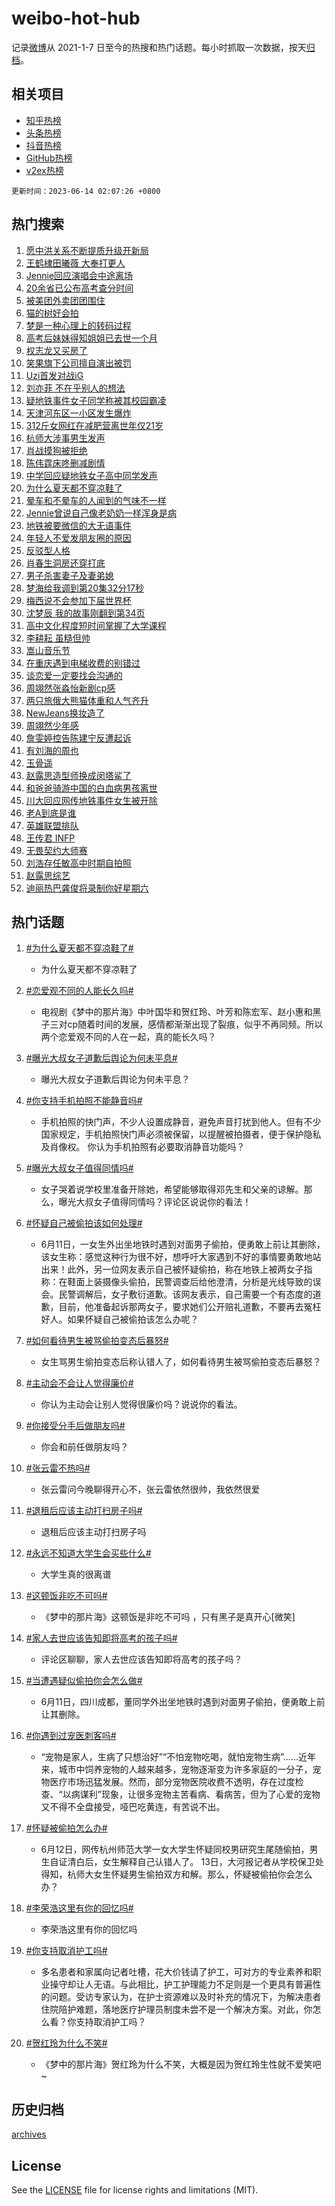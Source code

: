 # weibo-hot-hub

记录[微博](https://www.weibo.com)从 2021-1-7 日至今的热搜和热门话题。每小时抓取一次数据，按天[归档](archives)。

## 相关项目

- [知乎热榜](https://github.com/lonnyzhang423/zhihu-hot-hub)
- [头条热榜](https://github.com/lonnyzhang423/toutiao-hot-hub)
- [抖音热榜](https://github.com/lonnyzhang423/douyin-hot-hub)
- [GitHub热榜](https://github.com/lonnyzhang423/github-hot-hub)
- [v2ex热榜](https://github.com/lonnyzhang423/v2ex-hot-hub)


`更新时间：2023-06-14 02:07:26 +0800`

## 热门搜索

1. [愿中洪关系不断提质升级开新局](https://m.weibo.cn/search?containerid=100103type%3D1%26t%3D10%26q%3D%23%E6%84%BF%E4%B8%AD%E6%B4%AA%E5%85%B3%E7%B3%BB%E4%B8%8D%E6%96%AD%E6%8F%90%E8%B4%A8%E5%8D%87%E7%BA%A7%E5%BC%80%E6%96%B0%E5%B1%80%23&stream_entry_id=51&isnewpage=1&extparam=seat%3D1%26stream_entry_id%3D51%26cate%3D10103%26pos%3D0%26filter_type%3Drealtimehot%26dgr%3D0%26c_type%3D51%26display_time%3D1686679644%26pre_seqid%3D168667964497102737134&luicode=10000011&lfid=106003type%253D25%2526t%253D3%2526disable_hot%253D1%2526filter_type%253Drealtimehot)
1. [王鹤棣田曦薇 大奉打更人](https://m.weibo.cn/search?containerid=100103type%3D1%26t%3D10%26q%3D%E7%8E%8B%E9%B9%A4%E6%A3%A3%E7%94%B0%E6%9B%A6%E8%96%87+%E5%A4%A7%E5%A5%89%E6%89%93%E6%9B%B4%E4%BA%BA&stream_entry_id=31&isnewpage=1&extparam=seat%3D1%26lcate%3D5001%26realpos%3D1%26pos%3D0%26filter_type%3Drealtimehot%26flag%3D2%26c_type%3D31%26band_rank%3D1%26cate%3D5001%26dgr%3D0%26stream_entry_id%3D31%26q%3D%25E7%258E%258B%25E9%25B9%25A4%25E6%25A3%25A3%25E7%2594%25B0%25E6%259B%25A6%25E8%2596%2587%2520%25E5%25A4%25A7%25E5%25A5%2589%25E6%2589%2593%25E6%259B%25B4%25E4%25BA%25BA%26display_time%3D1686679644%26pre_seqid%3D168667964497102737134&luicode=10000011&lfid=106003type%253D25%2526t%253D3%2526disable_hot%253D1%2526filter_type%253Drealtimehot)
1. [Jennie回应演唱会中途离场](https://m.weibo.cn/search?containerid=100103type%3D1%26t%3D10%26q%3D%23Jennie%E5%9B%9E%E5%BA%94%E6%BC%94%E5%94%B1%E4%BC%9A%E4%B8%AD%E9%80%94%E7%A6%BB%E5%9C%BA%23&stream_entry_id=31&isnewpage=1&extparam=seat%3D1%26lcate%3D5001%26realpos%3D2%26pos%3D1%26filter_type%3Drealtimehot%26flag%3D2%26c_type%3D31%26band_rank%3D2%26cate%3D5001%26dgr%3D0%26stream_entry_id%3D31%26q%3D%2523Jennie%25E5%259B%259E%25E5%25BA%2594%25E6%25BC%2594%25E5%2594%25B1%25E4%25BC%259A%25E4%25B8%25AD%25E9%2580%2594%25E7%25A6%25BB%25E5%259C%25BA%2523%26display_time%3D1686679644%26pre_seqid%3D168667964497102737134&luicode=10000011&lfid=106003type%253D25%2526t%253D3%2526disable_hot%253D1%2526filter_type%253Drealtimehot)
1. [20余省已公布高考查分时间](https://m.weibo.cn/search?containerid=100103type%3D1%26t%3D10%26q%3D%2320%E4%BD%99%E7%9C%81%E5%B7%B2%E5%85%AC%E5%B8%83%E9%AB%98%E8%80%83%E6%9F%A5%E5%88%86%E6%97%B6%E9%97%B4%23&stream_entry_id=31&isnewpage=1&extparam=seat%3D1%26lcate%3D5001%26realpos%3D3%26pos%3D2%26filter_type%3Drealtimehot%26flag%3D0%26c_type%3D31%26band_rank%3D3%26cate%3D5001%26dgr%3D0%26stream_entry_id%3D31%26q%3D%252320%25E4%25BD%2599%25E7%259C%2581%25E5%25B7%25B2%25E5%2585%25AC%25E5%25B8%2583%25E9%25AB%2598%25E8%2580%2583%25E6%259F%25A5%25E5%2588%2586%25E6%2597%25B6%25E9%2597%25B4%2523%26display_time%3D1686679644%26pre_seqid%3D168667964497102737134&luicode=10000011&lfid=106003type%253D25%2526t%253D3%2526disable_hot%253D1%2526filter_type%253Drealtimehot)
1. [被美团外卖团团围住](https://m.weibo.cn/search?containerid=100103type%3D1%26t%3D10%26q%3D%23%E8%A2%AB%E7%BE%8E%E5%9B%A2%E5%A4%96%E5%8D%96%E5%9B%A2%E5%9B%A2%E5%9B%B4%E4%BD%8F%23&stream_entry_id=31&isnewpage=1&extparam=seat%3D1%26lcate%3D5001%26pos%3D3%26adid%3D192869%26q%3D%2523%25E8%25A2%25AB%25E7%25BE%258E%25E5%259B%25A2%25E5%25A4%2596%25E5%258D%2596%25E5%259B%25A2%25E5%259B%25A2%25E5%259B%25B4%25E4%25BD%258F%2523%26dgr%3D0%26c_type%3D31%26band_rank%3D4%26topic_ad%3D1%26cate%3D5001%26is_ad_pos%3D1%26stream_entry_id%3D31%26filter_type%3Drealtimehot%26display_time%3D1686679644%26pre_seqid%3D168667964497102737134&luicode=10000011&lfid=106003type%253D25%2526t%253D3%2526disable_hot%253D1%2526filter_type%253Drealtimehot)
1. [猫的树好会拍](https://m.weibo.cn/search?containerid=100103type%3D1%26t%3D10%26q%3D%E7%8C%AB%E7%9A%84%E6%A0%91%E5%A5%BD%E4%BC%9A%E6%8B%8D&stream_entry_id=31&isnewpage=1&extparam=seat%3D1%26lcate%3D5001%26realpos%3D4%26pos%3D4%26filter_type%3Drealtimehot%26flag%3D0%26c_type%3D31%26band_rank%3D4%26cate%3D5001%26dgr%3D0%26stream_entry_id%3D31%26q%3D%25E7%258C%25AB%25E7%259A%2584%25E6%25A0%2591%25E5%25A5%25BD%25E4%25BC%259A%25E6%258B%258D%26display_time%3D1686679644%26pre_seqid%3D168667964497102737134&luicode=10000011&lfid=106003type%253D25%2526t%253D3%2526disable_hot%253D1%2526filter_type%253Drealtimehot)
1. [梦是一种心理上的转码过程](https://m.weibo.cn/search?containerid=100103type%3D1%26t%3D10%26q%3D%E6%A2%A6%E6%98%AF%E4%B8%80%E7%A7%8D%E5%BF%83%E7%90%86%E4%B8%8A%E7%9A%84%E8%BD%AC%E7%A0%81%E8%BF%87%E7%A8%8B&stream_entry_id=31&isnewpage=1&extparam=seat%3D1%26lcate%3D5001%26realpos%3D5%26pos%3D5%26filter_type%3Drealtimehot%26flag%3D0%26c_type%3D31%26band_rank%3D5%26cate%3D5001%26dgr%3D0%26stream_entry_id%3D31%26q%3D%25E6%25A2%25A6%25E6%2598%25AF%25E4%25B8%2580%25E7%25A7%258D%25E5%25BF%2583%25E7%2590%2586%25E4%25B8%258A%25E7%259A%2584%25E8%25BD%25AC%25E7%25A0%2581%25E8%25BF%2587%25E7%25A8%258B%26display_time%3D1686679644%26pre_seqid%3D168667964497102737134&luicode=10000011&lfid=106003type%253D25%2526t%253D3%2526disable_hot%253D1%2526filter_type%253Drealtimehot)
1. [高考后妹妹得知姐姐已去世一个月](https://m.weibo.cn/search?containerid=100103type%3D1%26t%3D10%26q%3D%23%E9%AB%98%E8%80%83%E5%90%8E%E5%A6%B9%E5%A6%B9%E5%BE%97%E7%9F%A5%E5%A7%90%E5%A7%90%E5%B7%B2%E5%8E%BB%E4%B8%96%E4%B8%80%E4%B8%AA%E6%9C%88%23&stream_entry_id=31&isnewpage=1&extparam=seat%3D1%26lcate%3D5001%26realpos%3D6%26pos%3D6%26filter_type%3Drealtimehot%26flag%3D0%26c_type%3D31%26band_rank%3D6%26cate%3D5001%26dgr%3D0%26stream_entry_id%3D31%26q%3D%2523%25E9%25AB%2598%25E8%2580%2583%25E5%2590%258E%25E5%25A6%25B9%25E5%25A6%25B9%25E5%25BE%2597%25E7%259F%25A5%25E5%25A7%2590%25E5%25A7%2590%25E5%25B7%25B2%25E5%258E%25BB%25E4%25B8%2596%25E4%25B8%2580%25E4%25B8%25AA%25E6%259C%2588%2523%26display_time%3D1686679644%26pre_seqid%3D168667964497102737134&luicode=10000011&lfid=106003type%253D25%2526t%253D3%2526disable_hot%253D1%2526filter_type%253Drealtimehot)
1. [权志龙又买房了](https://m.weibo.cn/search?containerid=100103type%3D1%26t%3D10%26q%3D%23%E6%9D%83%E5%BF%97%E9%BE%99%E5%8F%88%E4%B9%B0%E6%88%BF%E4%BA%86%23&stream_entry_id=31&isnewpage=1&extparam=seat%3D1%26lcate%3D5001%26realpos%3D7%26pos%3D7%26filter_type%3Drealtimehot%26flag%3D0%26c_type%3D31%26band_rank%3D7%26cate%3D5001%26dgr%3D0%26stream_entry_id%3D31%26q%3D%2523%25E6%259D%2583%25E5%25BF%2597%25E9%25BE%2599%25E5%258F%2588%25E4%25B9%25B0%25E6%2588%25BF%25E4%25BA%2586%2523%26display_time%3D1686679644%26pre_seqid%3D168667964497102737134&luicode=10000011&lfid=106003type%253D25%2526t%253D3%2526disable_hot%253D1%2526filter_type%253Drealtimehot)
1. [笑果旗下公司擅自演出被罚](https://m.weibo.cn/search?containerid=100103type%3D1%26t%3D10%26q%3D%23%E7%AC%91%E6%9E%9C%E6%97%97%E4%B8%8B%E5%85%AC%E5%8F%B8%E6%93%85%E8%87%AA%E6%BC%94%E5%87%BA%E8%A2%AB%E7%BD%9A%23&stream_entry_id=31&isnewpage=1&extparam=seat%3D1%26lcate%3D5001%26realpos%3D8%26pos%3D8%26filter_type%3Drealtimehot%26flag%3D0%26c_type%3D31%26band_rank%3D8%26cate%3D5001%26dgr%3D0%26stream_entry_id%3D31%26q%3D%2523%25E7%25AC%2591%25E6%259E%259C%25E6%2597%2597%25E4%25B8%258B%25E5%2585%25AC%25E5%258F%25B8%25E6%2593%2585%25E8%2587%25AA%25E6%25BC%2594%25E5%2587%25BA%25E8%25A2%25AB%25E7%25BD%259A%2523%26display_time%3D1686679644%26pre_seqid%3D168667964497102737134&luicode=10000011&lfid=106003type%253D25%2526t%253D3%2526disable_hot%253D1%2526filter_type%253Drealtimehot)
1. [Uzi首发对战iG](https://m.weibo.cn/search?containerid=100103type%3D1%26t%3D10%26q%3D%23Uzi%E9%A6%96%E5%8F%91%E5%AF%B9%E6%88%98iG%23&stream_entry_id=31&isnewpage=1&extparam=seat%3D1%26lcate%3D5001%26realpos%3D9%26pos%3D9%26filter_type%3Drealtimehot%26flag%3D0%26c_type%3D31%26band_rank%3D9%26cate%3D5001%26dgr%3D0%26stream_entry_id%3D31%26q%3D%2523Uzi%25E9%25A6%2596%25E5%258F%2591%25E5%25AF%25B9%25E6%2588%2598iG%2523%26display_time%3D1686679644%26pre_seqid%3D168667964497102737134&luicode=10000011&lfid=106003type%253D25%2526t%253D3%2526disable_hot%253D1%2526filter_type%253Drealtimehot)
1. [刘亦菲 不在乎别人的想法](https://m.weibo.cn/search?containerid=100103type%3D1%26t%3D10%26q%3D%E5%88%98%E4%BA%A6%E8%8F%B2+%E4%B8%8D%E5%9C%A8%E4%B9%8E%E5%88%AB%E4%BA%BA%E7%9A%84%E6%83%B3%E6%B3%95&stream_entry_id=31&isnewpage=1&extparam=seat%3D1%26lcate%3D5001%26realpos%3D10%26pos%3D10%26filter_type%3Drealtimehot%26flag%3D0%26c_type%3D31%26band_rank%3D10%26cate%3D5001%26dgr%3D0%26stream_entry_id%3D31%26q%3D%25E5%2588%2598%25E4%25BA%25A6%25E8%258F%25B2%2520%25E4%25B8%258D%25E5%259C%25A8%25E4%25B9%258E%25E5%2588%25AB%25E4%25BA%25BA%25E7%259A%2584%25E6%2583%25B3%25E6%25B3%2595%26display_time%3D1686679644%26pre_seqid%3D168667964497102737134&luicode=10000011&lfid=106003type%253D25%2526t%253D3%2526disable_hot%253D1%2526filter_type%253Drealtimehot)
1. [疑地铁事件女子同学称被其校园霸凌](https://m.weibo.cn/search?containerid=100103type%3D1%26t%3D10%26q%3D%23%E7%96%91%E5%9C%B0%E9%93%81%E4%BA%8B%E4%BB%B6%E5%A5%B3%E5%AD%90%E5%90%8C%E5%AD%A6%E7%A7%B0%E8%A2%AB%E5%85%B6%E6%A0%A1%E5%9B%AD%E9%9C%B8%E5%87%8C%23&stream_entry_id=31&isnewpage=1&extparam=seat%3D1%26lcate%3D5001%26realpos%3D11%26pos%3D11%26filter_type%3Drealtimehot%26flag%3D2%26c_type%3D31%26band_rank%3D11%26cate%3D5001%26dgr%3D0%26stream_entry_id%3D31%26q%3D%2523%25E7%2596%2591%25E5%259C%25B0%25E9%2593%2581%25E4%25BA%258B%25E4%25BB%25B6%25E5%25A5%25B3%25E5%25AD%2590%25E5%2590%258C%25E5%25AD%25A6%25E7%25A7%25B0%25E8%25A2%25AB%25E5%2585%25B6%25E6%25A0%25A1%25E5%259B%25AD%25E9%259C%25B8%25E5%2587%258C%2523%26display_time%3D1686679644%26pre_seqid%3D168667964497102737134&luicode=10000011&lfid=106003type%253D25%2526t%253D3%2526disable_hot%253D1%2526filter_type%253Drealtimehot)
1. [天津河东区一小区发生爆炸](https://m.weibo.cn/search?containerid=100103type%3D1%26t%3D10%26q%3D%23%E5%A4%A9%E6%B4%A5%E6%B2%B3%E4%B8%9C%E5%8C%BA%E4%B8%80%E5%B0%8F%E5%8C%BA%E5%8F%91%E7%94%9F%E7%88%86%E7%82%B8%23&stream_entry_id=31&isnewpage=1&extparam=seat%3D1%26lcate%3D5001%26realpos%3D12%26pos%3D12%26filter_type%3Drealtimehot%26flag%3D0%26c_type%3D31%26band_rank%3D12%26cate%3D5001%26dgr%3D0%26stream_entry_id%3D31%26q%3D%2523%25E5%25A4%25A9%25E6%25B4%25A5%25E6%25B2%25B3%25E4%25B8%259C%25E5%258C%25BA%25E4%25B8%2580%25E5%25B0%258F%25E5%258C%25BA%25E5%258F%2591%25E7%2594%259F%25E7%2588%2586%25E7%2582%25B8%2523%26display_time%3D1686679644%26pre_seqid%3D168667964497102737134&luicode=10000011&lfid=106003type%253D25%2526t%253D3%2526disable_hot%253D1%2526filter_type%253Drealtimehot)
1. [312斤女网红在减肥营离世年仅21岁](https://m.weibo.cn/search?containerid=100103type%3D1%26t%3D10%26q%3D%23312%E6%96%A4%E5%A5%B3%E7%BD%91%E7%BA%A2%E5%9C%A8%E5%87%8F%E8%82%A5%E8%90%A5%E7%A6%BB%E4%B8%96%E5%B9%B4%E4%BB%8521%E5%B2%81%23&stream_entry_id=31&isnewpage=1&extparam=seat%3D1%26lcate%3D5001%26realpos%3D13%26pos%3D13%26filter_type%3Drealtimehot%26flag%3D0%26c_type%3D31%26band_rank%3D13%26cate%3D5001%26dgr%3D0%26stream_entry_id%3D31%26q%3D%2523312%25E6%2596%25A4%25E5%25A5%25B3%25E7%25BD%2591%25E7%25BA%25A2%25E5%259C%25A8%25E5%2587%258F%25E8%2582%25A5%25E8%2590%25A5%25E7%25A6%25BB%25E4%25B8%2596%25E5%25B9%25B4%25E4%25BB%258521%25E5%25B2%2581%2523%26display_time%3D1686679644%26pre_seqid%3D168667964497102737134&luicode=10000011&lfid=106003type%253D25%2526t%253D3%2526disable_hot%253D1%2526filter_type%253Drealtimehot)
1. [杭师大涉事男生发声](https://m.weibo.cn/search?containerid=100103type%3D1%26t%3D10%26q%3D%23%E6%9D%AD%E5%B8%88%E5%A4%A7%E6%B6%89%E4%BA%8B%E7%94%B7%E7%94%9F%E5%8F%91%E5%A3%B0%23&stream_entry_id=31&isnewpage=1&extparam=seat%3D1%26lcate%3D5001%26realpos%3D14%26pos%3D14%26filter_type%3Drealtimehot%26flag%3D0%26c_type%3D31%26band_rank%3D14%26cate%3D5001%26dgr%3D0%26stream_entry_id%3D31%26q%3D%2523%25E6%259D%25AD%25E5%25B8%2588%25E5%25A4%25A7%25E6%25B6%2589%25E4%25BA%258B%25E7%2594%25B7%25E7%2594%259F%25E5%258F%2591%25E5%25A3%25B0%2523%26display_time%3D1686679644%26pre_seqid%3D168667964497102737134&luicode=10000011&lfid=106003type%253D25%2526t%253D3%2526disable_hot%253D1%2526filter_type%253Drealtimehot)
1. [肖战摸狗被拒绝](https://m.weibo.cn/search?containerid=100103type%3D1%26t%3D10%26q%3D%23%E8%82%96%E6%88%98%E6%91%B8%E7%8B%97%E8%A2%AB%E6%8B%92%E7%BB%9D%23&stream_entry_id=31&isnewpage=1&extparam=seat%3D1%26lcate%3D5001%26realpos%3D15%26pos%3D15%26filter_type%3Drealtimehot%26flag%3D0%26c_type%3D31%26band_rank%3D15%26cate%3D5001%26dgr%3D0%26stream_entry_id%3D31%26q%3D%2523%25E8%2582%2596%25E6%2588%2598%25E6%2591%25B8%25E7%258B%2597%25E8%25A2%25AB%25E6%258B%2592%25E7%25BB%259D%2523%26display_time%3D1686679644%26pre_seqid%3D168667964497102737134&luicode=10000011&lfid=106003type%253D25%2526t%253D3%2526disable_hot%253D1%2526filter_type%253Drealtimehot)
1. [陈伟霆床咚删减剧情](https://m.weibo.cn/search?containerid=100103type%3D1%26t%3D10%26q%3D%23%E9%99%88%E4%BC%9F%E9%9C%86%E5%BA%8A%E5%92%9A%E5%88%A0%E5%87%8F%E5%89%A7%E6%83%85%23&stream_entry_id=31&isnewpage=1&extparam=seat%3D1%26lcate%3D5001%26realpos%3D16%26pos%3D16%26filter_type%3Drealtimehot%26flag%3D0%26c_type%3D31%26band_rank%3D16%26cate%3D5001%26dgr%3D0%26stream_entry_id%3D31%26q%3D%2523%25E9%2599%2588%25E4%25BC%259F%25E9%259C%2586%25E5%25BA%258A%25E5%2592%259A%25E5%2588%25A0%25E5%2587%258F%25E5%2589%25A7%25E6%2583%2585%2523%26display_time%3D1686679644%26pre_seqid%3D168667964497102737134&luicode=10000011&lfid=106003type%253D25%2526t%253D3%2526disable_hot%253D1%2526filter_type%253Drealtimehot)
1. [中学回应疑地铁女子高中同学发声](https://m.weibo.cn/search?containerid=100103type%3D1%26t%3D10%26q%3D%23%E4%B8%AD%E5%AD%A6%E5%9B%9E%E5%BA%94%E7%96%91%E5%9C%B0%E9%93%81%E5%A5%B3%E5%AD%90%E9%AB%98%E4%B8%AD%E5%90%8C%E5%AD%A6%E5%8F%91%E5%A3%B0%23&stream_entry_id=31&isnewpage=1&extparam=seat%3D1%26lcate%3D5001%26realpos%3D17%26pos%3D17%26filter_type%3Drealtimehot%26flag%3D0%26c_type%3D31%26band_rank%3D17%26cate%3D5001%26dgr%3D0%26stream_entry_id%3D31%26q%3D%2523%25E4%25B8%25AD%25E5%25AD%25A6%25E5%259B%259E%25E5%25BA%2594%25E7%2596%2591%25E5%259C%25B0%25E9%2593%2581%25E5%25A5%25B3%25E5%25AD%2590%25E9%25AB%2598%25E4%25B8%25AD%25E5%2590%258C%25E5%25AD%25A6%25E5%258F%2591%25E5%25A3%25B0%2523%26display_time%3D1686679644%26pre_seqid%3D168667964497102737134&luicode=10000011&lfid=106003type%253D25%2526t%253D3%2526disable_hot%253D1%2526filter_type%253Drealtimehot)
1. [为什么夏天都不穿凉鞋了](https://m.weibo.cn/search?containerid=100103type%3D1%26t%3D10%26q%3D%23%E4%B8%BA%E4%BB%80%E4%B9%88%E5%A4%8F%E5%A4%A9%E9%83%BD%E4%B8%8D%E7%A9%BF%E5%87%89%E9%9E%8B%E4%BA%86%23&stream_entry_id=31&isnewpage=1&extparam=seat%3D1%26lcate%3D5001%26realpos%3D18%26pos%3D18%26filter_type%3Drealtimehot%26flag%3D0%26c_type%3D31%26band_rank%3D18%26cate%3D5001%26dgr%3D0%26stream_entry_id%3D31%26q%3D%2523%25E4%25B8%25BA%25E4%25BB%2580%25E4%25B9%2588%25E5%25A4%258F%25E5%25A4%25A9%25E9%2583%25BD%25E4%25B8%258D%25E7%25A9%25BF%25E5%2587%2589%25E9%259E%258B%25E4%25BA%2586%2523%26display_time%3D1686679644%26pre_seqid%3D168667964497102737134&luicode=10000011&lfid=106003type%253D25%2526t%253D3%2526disable_hot%253D1%2526filter_type%253Drealtimehot)
1. [晕车和不晕车的人闻到的气味不一样](https://m.weibo.cn/search?containerid=100103type%3D1%26t%3D10%26q%3D%E6%99%95%E8%BD%A6%E5%92%8C%E4%B8%8D%E6%99%95%E8%BD%A6%E7%9A%84%E4%BA%BA%E9%97%BB%E5%88%B0%E7%9A%84%E6%B0%94%E5%91%B3%E4%B8%8D%E4%B8%80%E6%A0%B7&stream_entry_id=31&isnewpage=1&extparam=seat%3D1%26lcate%3D5001%26realpos%3D19%26pos%3D19%26filter_type%3Drealtimehot%26flag%3D0%26c_type%3D31%26band_rank%3D19%26cate%3D5001%26dgr%3D0%26stream_entry_id%3D31%26q%3D%25E6%2599%2595%25E8%25BD%25A6%25E5%2592%258C%25E4%25B8%258D%25E6%2599%2595%25E8%25BD%25A6%25E7%259A%2584%25E4%25BA%25BA%25E9%2597%25BB%25E5%2588%25B0%25E7%259A%2584%25E6%25B0%2594%25E5%2591%25B3%25E4%25B8%258D%25E4%25B8%2580%25E6%25A0%25B7%26display_time%3D1686679644%26pre_seqid%3D168667964497102737134&luicode=10000011&lfid=106003type%253D25%2526t%253D3%2526disable_hot%253D1%2526filter_type%253Drealtimehot)
1. [Jennie曾说自己像老奶奶一样浑身是病](https://m.weibo.cn/search?containerid=100103type%3D1%26t%3D10%26q%3D%23Jennie%E6%9B%BE%E8%AF%B4%E8%87%AA%E5%B7%B1%E5%83%8F%E8%80%81%E5%A5%B6%E5%A5%B6%E4%B8%80%E6%A0%B7%E6%B5%91%E8%BA%AB%E6%98%AF%E7%97%85%23&stream_entry_id=31&isnewpage=1&extparam=seat%3D1%26lcate%3D5001%26realpos%3D20%26pos%3D20%26filter_type%3Drealtimehot%26flag%3D0%26c_type%3D31%26band_rank%3D20%26cate%3D5001%26dgr%3D0%26stream_entry_id%3D31%26q%3D%2523Jennie%25E6%259B%25BE%25E8%25AF%25B4%25E8%2587%25AA%25E5%25B7%25B1%25E5%2583%258F%25E8%2580%2581%25E5%25A5%25B6%25E5%25A5%25B6%25E4%25B8%2580%25E6%25A0%25B7%25E6%25B5%2591%25E8%25BA%25AB%25E6%2598%25AF%25E7%2597%2585%2523%26display_time%3D1686679644%26pre_seqid%3D168667964497102737134&luicode=10000011&lfid=106003type%253D25%2526t%253D3%2526disable_hot%253D1%2526filter_type%253Drealtimehot)
1. [地铁被要微信的大无语事件](https://m.weibo.cn/search?containerid=100103type%3D1%26t%3D10%26q%3D%E5%9C%B0%E9%93%81%E8%A2%AB%E8%A6%81%E5%BE%AE%E4%BF%A1%E7%9A%84%E5%A4%A7%E6%97%A0%E8%AF%AD%E4%BA%8B%E4%BB%B6&stream_entry_id=31&isnewpage=1&extparam=seat%3D1%26lcate%3D5001%26realpos%3D21%26pos%3D21%26filter_type%3Drealtimehot%26flag%3D0%26c_type%3D31%26band_rank%3D21%26cate%3D5001%26dgr%3D0%26stream_entry_id%3D31%26q%3D%25E5%259C%25B0%25E9%2593%2581%25E8%25A2%25AB%25E8%25A6%2581%25E5%25BE%25AE%25E4%25BF%25A1%25E7%259A%2584%25E5%25A4%25A7%25E6%2597%25A0%25E8%25AF%25AD%25E4%25BA%258B%25E4%25BB%25B6%26display_time%3D1686679644%26pre_seqid%3D168667964497102737134&luicode=10000011&lfid=106003type%253D25%2526t%253D3%2526disable_hot%253D1%2526filter_type%253Drealtimehot)
1. [年轻人不爱发朋友圈的原因](https://m.weibo.cn/search?containerid=100103type%3D1%26t%3D10%26q%3D%E5%B9%B4%E8%BD%BB%E4%BA%BA%E4%B8%8D%E7%88%B1%E5%8F%91%E6%9C%8B%E5%8F%8B%E5%9C%88%E7%9A%84%E5%8E%9F%E5%9B%A0&stream_entry_id=31&isnewpage=1&extparam=seat%3D1%26lcate%3D5001%26realpos%3D22%26pos%3D22%26filter_type%3Drealtimehot%26flag%3D0%26c_type%3D31%26band_rank%3D22%26cate%3D5001%26dgr%3D0%26stream_entry_id%3D31%26q%3D%25E5%25B9%25B4%25E8%25BD%25BB%25E4%25BA%25BA%25E4%25B8%258D%25E7%2588%25B1%25E5%258F%2591%25E6%259C%258B%25E5%258F%258B%25E5%259C%2588%25E7%259A%2584%25E5%258E%259F%25E5%259B%25A0%26display_time%3D1686679644%26pre_seqid%3D168667964497102737134&luicode=10000011&lfid=106003type%253D25%2526t%253D3%2526disable_hot%253D1%2526filter_type%253Drealtimehot)
1. [反驳型人格](https://m.weibo.cn/search?containerid=100103type%3D1%26t%3D10%26q%3D%E5%8F%8D%E9%A9%B3%E5%9E%8B%E4%BA%BA%E6%A0%BC&stream_entry_id=31&isnewpage=1&extparam=seat%3D1%26lcate%3D5001%26realpos%3D23%26pos%3D23%26filter_type%3Drealtimehot%26flag%3D0%26c_type%3D31%26band_rank%3D23%26cate%3D5001%26dgr%3D0%26stream_entry_id%3D31%26q%3D%25E5%258F%258D%25E9%25A9%25B3%25E5%259E%258B%25E4%25BA%25BA%25E6%25A0%25BC%26display_time%3D1686679644%26pre_seqid%3D168667964497102737134&luicode=10000011&lfid=106003type%253D25%2526t%253D3%2526disable_hot%253D1%2526filter_type%253Drealtimehot)
1. [肖春生洞房还穿打底](https://m.weibo.cn/search?containerid=100103type%3D1%26t%3D10%26q%3D%23%E8%82%96%E6%98%A5%E7%94%9F%E6%B4%9E%E6%88%BF%E8%BF%98%E7%A9%BF%E6%89%93%E5%BA%95%23&stream_entry_id=31&isnewpage=1&extparam=seat%3D1%26lcate%3D5001%26realpos%3D24%26pos%3D24%26filter_type%3Drealtimehot%26flag%3D0%26c_type%3D31%26band_rank%3D24%26cate%3D5001%26dgr%3D0%26stream_entry_id%3D31%26q%3D%2523%25E8%2582%2596%25E6%2598%25A5%25E7%2594%259F%25E6%25B4%259E%25E6%2588%25BF%25E8%25BF%2598%25E7%25A9%25BF%25E6%2589%2593%25E5%25BA%2595%2523%26display_time%3D1686679644%26pre_seqid%3D168667964497102737134&luicode=10000011&lfid=106003type%253D25%2526t%253D3%2526disable_hot%253D1%2526filter_type%253Drealtimehot)
1. [男子杀害妻子及妻弟媳](https://m.weibo.cn/search?containerid=100103type%3D1%26t%3D10%26q%3D%23%E7%94%B7%E5%AD%90%E6%9D%80%E5%AE%B3%E5%A6%BB%E5%AD%90%E5%8F%8A%E5%A6%BB%E5%BC%9F%E5%AA%B3%23&stream_entry_id=31&isnewpage=1&extparam=seat%3D1%26lcate%3D5001%26realpos%3D25%26pos%3D25%26filter_type%3Drealtimehot%26flag%3D0%26c_type%3D31%26band_rank%3D25%26cate%3D5001%26dgr%3D0%26stream_entry_id%3D31%26q%3D%2523%25E7%2594%25B7%25E5%25AD%2590%25E6%259D%2580%25E5%25AE%25B3%25E5%25A6%25BB%25E5%25AD%2590%25E5%258F%258A%25E5%25A6%25BB%25E5%25BC%259F%25E5%25AA%25B3%2523%26display_time%3D1686679644%26pre_seqid%3D168667964497102737134&luicode=10000011&lfid=106003type%253D25%2526t%253D3%2526disable_hot%253D1%2526filter_type%253Drealtimehot)
1. [梦海给我调到第20集32分17秒](https://m.weibo.cn/search?containerid=100103type%3D1%26t%3D10%26q%3D%E6%A2%A6%E6%B5%B7%E7%BB%99%E6%88%91%E8%B0%83%E5%88%B0%E7%AC%AC20%E9%9B%8632%E5%88%8617%E7%A7%92&stream_entry_id=31&isnewpage=1&extparam=seat%3D1%26lcate%3D5001%26realpos%3D26%26pos%3D26%26filter_type%3Drealtimehot%26flag%3D0%26c_type%3D31%26band_rank%3D26%26cate%3D5001%26dgr%3D0%26stream_entry_id%3D31%26q%3D%25E6%25A2%25A6%25E6%25B5%25B7%25E7%25BB%2599%25E6%2588%2591%25E8%25B0%2583%25E5%2588%25B0%25E7%25AC%25AC20%25E9%259B%258632%25E5%2588%258617%25E7%25A7%2592%26display_time%3D1686679644%26pre_seqid%3D168667964497102737134&luicode=10000011&lfid=106003type%253D25%2526t%253D3%2526disable_hot%253D1%2526filter_type%253Drealtimehot)
1. [梅西说不会参加下届世界杯](https://m.weibo.cn/search?containerid=100103type%3D1%26t%3D10%26q%3D%23%E6%A2%85%E8%A5%BF%E8%AF%B4%E4%B8%8D%E4%BC%9A%E5%8F%82%E5%8A%A0%E4%B8%8B%E5%B1%8A%E4%B8%96%E7%95%8C%E6%9D%AF%23&stream_entry_id=31&isnewpage=1&extparam=seat%3D1%26lcate%3D5001%26realpos%3D27%26pos%3D27%26filter_type%3Drealtimehot%26flag%3D0%26c_type%3D31%26band_rank%3D27%26cate%3D5001%26dgr%3D0%26stream_entry_id%3D31%26q%3D%2523%25E6%25A2%2585%25E8%25A5%25BF%25E8%25AF%25B4%25E4%25B8%258D%25E4%25BC%259A%25E5%258F%2582%25E5%258A%25A0%25E4%25B8%258B%25E5%25B1%258A%25E4%25B8%2596%25E7%2595%258C%25E6%259D%25AF%2523%26display_time%3D1686679644%26pre_seqid%3D168667964497102737134&luicode=10000011&lfid=106003type%253D25%2526t%253D3%2526disable_hot%253D1%2526filter_type%253Drealtimehot)
1. [沈梦辰 我的故事刚翻到第34页](https://m.weibo.cn/search?containerid=100103type%3D1%26t%3D10%26q%3D%E6%B2%88%E6%A2%A6%E8%BE%B0+%E6%88%91%E7%9A%84%E6%95%85%E4%BA%8B%E5%88%9A%E7%BF%BB%E5%88%B0%E7%AC%AC34%E9%A1%B5&stream_entry_id=31&isnewpage=1&extparam=seat%3D1%26lcate%3D5001%26realpos%3D28%26pos%3D28%26filter_type%3Drealtimehot%26flag%3D1%26c_type%3D31%26band_rank%3D28%26cate%3D5001%26dgr%3D0%26stream_entry_id%3D31%26q%3D%25E6%25B2%2588%25E6%25A2%25A6%25E8%25BE%25B0%2520%25E6%2588%2591%25E7%259A%2584%25E6%2595%2585%25E4%25BA%258B%25E5%2588%259A%25E7%25BF%25BB%25E5%2588%25B0%25E7%25AC%25AC34%25E9%25A1%25B5%26display_time%3D1686679644%26pre_seqid%3D168667964497102737134&luicode=10000011&lfid=106003type%253D25%2526t%253D3%2526disable_hot%253D1%2526filter_type%253Drealtimehot)
1. [高中文化程度短时间掌握了大学课程](https://m.weibo.cn/search?containerid=100103type%3D1%26t%3D10%26q%3D%E9%AB%98%E4%B8%AD%E6%96%87%E5%8C%96%E7%A8%8B%E5%BA%A6%E7%9F%AD%E6%97%B6%E9%97%B4%E6%8E%8C%E6%8F%A1%E4%BA%86%E5%A4%A7%E5%AD%A6%E8%AF%BE%E7%A8%8B&stream_entry_id=31&isnewpage=1&extparam=seat%3D1%26lcate%3D5001%26realpos%3D29%26pos%3D29%26filter_type%3Drealtimehot%26flag%3D0%26c_type%3D31%26band_rank%3D29%26cate%3D5001%26dgr%3D0%26stream_entry_id%3D31%26q%3D%25E9%25AB%2598%25E4%25B8%25AD%25E6%2596%2587%25E5%258C%2596%25E7%25A8%258B%25E5%25BA%25A6%25E7%259F%25AD%25E6%2597%25B6%25E9%2597%25B4%25E6%258E%258C%25E6%258F%25A1%25E4%25BA%2586%25E5%25A4%25A7%25E5%25AD%25A6%25E8%25AF%25BE%25E7%25A8%258B%26display_time%3D1686679644%26pre_seqid%3D168667964497102737134&luicode=10000011&lfid=106003type%253D25%2526t%253D3%2526disable_hot%253D1%2526filter_type%253Drealtimehot)
1. [李耕耘 虽糙但帅](https://m.weibo.cn/search?containerid=100103type%3D1%26t%3D10%26q%3D%E6%9D%8E%E8%80%95%E8%80%98+%E8%99%BD%E7%B3%99%E4%BD%86%E5%B8%85&stream_entry_id=31&isnewpage=1&extparam=seat%3D1%26lcate%3D5001%26realpos%3D30%26pos%3D30%26filter_type%3Drealtimehot%26flag%3D0%26c_type%3D31%26band_rank%3D30%26cate%3D5001%26dgr%3D0%26stream_entry_id%3D31%26q%3D%25E6%259D%258E%25E8%2580%2595%25E8%2580%2598%2520%25E8%2599%25BD%25E7%25B3%2599%25E4%25BD%2586%25E5%25B8%2585%26display_time%3D1686679644%26pre_seqid%3D168667964497102737134&luicode=10000011&lfid=106003type%253D25%2526t%253D3%2526disable_hot%253D1%2526filter_type%253Drealtimehot)
1. [嵩山音乐节](https://m.weibo.cn/search?containerid=100103type%3D1%26t%3D10%26q%3D%23%E5%B5%A9%E5%B1%B1%E9%9F%B3%E4%B9%90%E8%8A%82%23&stream_entry_id=31&isnewpage=1&extparam=seat%3D1%26lcate%3D5001%26realpos%3D31%26pos%3D31%26filter_type%3Drealtimehot%26flag%3D0%26c_type%3D31%26band_rank%3D31%26cate%3D5001%26dgr%3D0%26stream_entry_id%3D31%26q%3D%2523%25E5%25B5%25A9%25E5%25B1%25B1%25E9%259F%25B3%25E4%25B9%2590%25E8%258A%2582%2523%26display_time%3D1686679644%26pre_seqid%3D168667964497102737134&luicode=10000011&lfid=106003type%253D25%2526t%253D3%2526disable_hot%253D1%2526filter_type%253Drealtimehot)
1. [在重庆遇到电梯收费的别错过](https://m.weibo.cn/search?containerid=100103type%3D1%26t%3D10%26q%3D%E5%9C%A8%E9%87%8D%E5%BA%86%E9%81%87%E5%88%B0%E7%94%B5%E6%A2%AF%E6%94%B6%E8%B4%B9%E7%9A%84%E5%88%AB%E9%94%99%E8%BF%87&stream_entry_id=31&isnewpage=1&extparam=seat%3D1%26lcate%3D5001%26realpos%3D32%26pos%3D32%26filter_type%3Drealtimehot%26flag%3D1%26c_type%3D31%26band_rank%3D32%26cate%3D5001%26dgr%3D0%26stream_entry_id%3D31%26q%3D%25E5%259C%25A8%25E9%2587%258D%25E5%25BA%2586%25E9%2581%2587%25E5%2588%25B0%25E7%2594%25B5%25E6%25A2%25AF%25E6%2594%25B6%25E8%25B4%25B9%25E7%259A%2584%25E5%2588%25AB%25E9%2594%2599%25E8%25BF%2587%26display_time%3D1686679644%26pre_seqid%3D168667964497102737134&luicode=10000011&lfid=106003type%253D25%2526t%253D3%2526disable_hot%253D1%2526filter_type%253Drealtimehot)
1. [谈恋爱一定要找会沟通的](https://m.weibo.cn/search?containerid=100103type%3D1%26t%3D10%26q%3D%23%E8%B0%88%E6%81%8B%E7%88%B1%E4%B8%80%E5%AE%9A%E8%A6%81%E6%89%BE%E4%BC%9A%E6%B2%9F%E9%80%9A%E7%9A%84%23&stream_entry_id=31&isnewpage=1&extparam=seat%3D1%26lcate%3D5001%26realpos%3D33%26pos%3D33%26filter_type%3Drealtimehot%26flag%3D0%26c_type%3D31%26band_rank%3D33%26cate%3D5001%26dgr%3D0%26stream_entry_id%3D31%26q%3D%2523%25E8%25B0%2588%25E6%2581%258B%25E7%2588%25B1%25E4%25B8%2580%25E5%25AE%259A%25E8%25A6%2581%25E6%2589%25BE%25E4%25BC%259A%25E6%25B2%259F%25E9%2580%259A%25E7%259A%2584%2523%26display_time%3D1686679644%26pre_seqid%3D168667964497102737134&luicode=10000011&lfid=106003type%253D25%2526t%253D3%2526disable_hot%253D1%2526filter_type%253Drealtimehot)
1. [周翊然张淼怡新剧cp感](https://m.weibo.cn/search?containerid=100103type%3D1%26t%3D10%26q%3D%23%E5%91%A8%E7%BF%8A%E7%84%B6%E5%BC%A0%E6%B7%BC%E6%80%A1%E6%96%B0%E5%89%A7cp%E6%84%9F%23&stream_entry_id=31&isnewpage=1&extparam=seat%3D1%26lcate%3D5001%26realpos%3D34%26pos%3D34%26filter_type%3Drealtimehot%26flag%3D0%26c_type%3D31%26band_rank%3D34%26cate%3D5001%26dgr%3D0%26stream_entry_id%3D31%26q%3D%2523%25E5%2591%25A8%25E7%25BF%258A%25E7%2584%25B6%25E5%25BC%25A0%25E6%25B7%25BC%25E6%2580%25A1%25E6%2596%25B0%25E5%2589%25A7cp%25E6%2584%259F%2523%26display_time%3D1686679644%26pre_seqid%3D168667964497102737134&luicode=10000011&lfid=106003type%253D25%2526t%253D3%2526disable_hot%253D1%2526filter_type%253Drealtimehot)
1. [两只旅俄大熊猫体重和人气齐升](https://m.weibo.cn/search?containerid=100103type%3D1%26t%3D10%26q%3D%23%E4%B8%A4%E5%8F%AA%E6%97%85%E4%BF%84%E5%A4%A7%E7%86%8A%E7%8C%AB%E4%BD%93%E9%87%8D%E5%92%8C%E4%BA%BA%E6%B0%94%E9%BD%90%E5%8D%87%23&stream_entry_id=31&isnewpage=1&extparam=seat%3D1%26lcate%3D5001%26realpos%3D35%26pos%3D35%26filter_type%3Drealtimehot%26flag%3D1%26c_type%3D31%26band_rank%3D35%26cate%3D5001%26dgr%3D0%26stream_entry_id%3D31%26q%3D%2523%25E4%25B8%25A4%25E5%258F%25AA%25E6%2597%2585%25E4%25BF%2584%25E5%25A4%25A7%25E7%2586%258A%25E7%258C%25AB%25E4%25BD%2593%25E9%2587%258D%25E5%2592%258C%25E4%25BA%25BA%25E6%25B0%2594%25E9%25BD%2590%25E5%258D%2587%2523%26display_time%3D1686679644%26pre_seqid%3D168667964497102737134&luicode=10000011&lfid=106003type%253D25%2526t%253D3%2526disable_hot%253D1%2526filter_type%253Drealtimehot)
1. [NewJeans换妆造了](https://m.weibo.cn/search?containerid=100103type%3D1%26t%3D10%26q%3D%23NewJeans%E6%8D%A2%E5%A6%86%E9%80%A0%E4%BA%86%23&stream_entry_id=31&isnewpage=1&extparam=seat%3D1%26lcate%3D5001%26realpos%3D36%26pos%3D36%26filter_type%3Drealtimehot%26flag%3D0%26c_type%3D31%26band_rank%3D36%26cate%3D5001%26dgr%3D0%26stream_entry_id%3D31%26q%3D%2523NewJeans%25E6%258D%25A2%25E5%25A6%2586%25E9%2580%25A0%25E4%25BA%2586%2523%26display_time%3D1686679644%26pre_seqid%3D168667964497102737134&luicode=10000011&lfid=106003type%253D25%2526t%253D3%2526disable_hot%253D1%2526filter_type%253Drealtimehot)
1. [周翊然少年感](https://m.weibo.cn/search?containerid=100103type%3D1%26t%3D10%26q%3D%E5%91%A8%E7%BF%8A%E7%84%B6%E5%B0%91%E5%B9%B4%E6%84%9F&stream_entry_id=31&isnewpage=1&extparam=seat%3D1%26lcate%3D5001%26realpos%3D37%26pos%3D37%26filter_type%3Drealtimehot%26flag%3D0%26c_type%3D31%26band_rank%3D37%26cate%3D5001%26dgr%3D0%26stream_entry_id%3D31%26q%3D%25E5%2591%25A8%25E7%25BF%258A%25E7%2584%25B6%25E5%25B0%2591%25E5%25B9%25B4%25E6%2584%259F%26display_time%3D1686679644%26pre_seqid%3D168667964497102737134&luicode=10000011&lfid=106003type%253D25%2526t%253D3%2526disable_hot%253D1%2526filter_type%253Drealtimehot)
1. [詹雯婷控告陈建宁反遭起诉](https://m.weibo.cn/search?containerid=100103type%3D1%26t%3D10%26q%3D%23%E8%A9%B9%E9%9B%AF%E5%A9%B7%E6%8E%A7%E5%91%8A%E9%99%88%E5%BB%BA%E5%AE%81%E5%8F%8D%E9%81%AD%E8%B5%B7%E8%AF%89%23&stream_entry_id=31&isnewpage=1&extparam=seat%3D1%26lcate%3D5001%26realpos%3D38%26pos%3D38%26filter_type%3Drealtimehot%26flag%3D0%26c_type%3D31%26band_rank%3D38%26cate%3D5001%26dgr%3D0%26stream_entry_id%3D31%26q%3D%2523%25E8%25A9%25B9%25E9%259B%25AF%25E5%25A9%25B7%25E6%258E%25A7%25E5%2591%258A%25E9%2599%2588%25E5%25BB%25BA%25E5%25AE%2581%25E5%258F%258D%25E9%2581%25AD%25E8%25B5%25B7%25E8%25AF%2589%2523%26display_time%3D1686679644%26pre_seqid%3D168667964497102737134&luicode=10000011&lfid=106003type%253D25%2526t%253D3%2526disable_hot%253D1%2526filter_type%253Drealtimehot)
1. [有刘海的周也](https://m.weibo.cn/search?containerid=100103type%3D1%26t%3D10%26q%3D%23%E6%9C%89%E5%88%98%E6%B5%B7%E7%9A%84%E5%91%A8%E4%B9%9F%23&stream_entry_id=31&isnewpage=1&extparam=seat%3D1%26lcate%3D5001%26realpos%3D39%26pos%3D39%26filter_type%3Drealtimehot%26flag%3D0%26c_type%3D31%26band_rank%3D39%26cate%3D5001%26dgr%3D0%26stream_entry_id%3D31%26q%3D%2523%25E6%259C%2589%25E5%2588%2598%25E6%25B5%25B7%25E7%259A%2584%25E5%2591%25A8%25E4%25B9%259F%2523%26display_time%3D1686679644%26pre_seqid%3D168667964497102737134&luicode=10000011&lfid=106003type%253D25%2526t%253D3%2526disable_hot%253D1%2526filter_type%253Drealtimehot)
1. [玉骨遥](https://m.weibo.cn/search?containerid=100103type%3D1%26t%3D10%26q%3D%E7%8E%89%E9%AA%A8%E9%81%A5&stream_entry_id=31&isnewpage=1&extparam=seat%3D1%26lcate%3D5001%26realpos%3D40%26pos%3D40%26filter_type%3Drealtimehot%26flag%3D0%26c_type%3D31%26band_rank%3D40%26cate%3D5001%26dgr%3D0%26stream_entry_id%3D31%26q%3D%25E7%258E%2589%25E9%25AA%25A8%25E9%2581%25A5%26display_time%3D1686679644%26pre_seqid%3D168667964497102737134&luicode=10000011&lfid=106003type%253D25%2526t%253D3%2526disable_hot%253D1%2526filter_type%253Drealtimehot)
1. [赵露思造型师换成闵塔鲨了](https://m.weibo.cn/search?containerid=100103type%3D1%26t%3D10%26q%3D%23%E8%B5%B5%E9%9C%B2%E6%80%9D%E9%80%A0%E5%9E%8B%E5%B8%88%E6%8D%A2%E6%88%90%E9%97%B5%E5%A1%94%E9%B2%A8%E4%BA%86%23&stream_entry_id=31&isnewpage=1&extparam=seat%3D1%26lcate%3D5001%26realpos%3D41%26pos%3D41%26filter_type%3Drealtimehot%26flag%3D0%26c_type%3D31%26band_rank%3D41%26cate%3D5001%26dgr%3D0%26stream_entry_id%3D31%26q%3D%2523%25E8%25B5%25B5%25E9%259C%25B2%25E6%2580%259D%25E9%2580%25A0%25E5%259E%258B%25E5%25B8%2588%25E6%258D%25A2%25E6%2588%2590%25E9%2597%25B5%25E5%25A1%2594%25E9%25B2%25A8%25E4%25BA%2586%2523%26display_time%3D1686679644%26pre_seqid%3D168667964497102737134&luicode=10000011&lfid=106003type%253D25%2526t%253D3%2526disable_hot%253D1%2526filter_type%253Drealtimehot)
1. [和爸爸骑游中国的白血病男孩离世](https://m.weibo.cn/search?containerid=100103type%3D1%26t%3D10%26q%3D%23%E5%92%8C%E7%88%B8%E7%88%B8%E9%AA%91%E6%B8%B8%E4%B8%AD%E5%9B%BD%E7%9A%84%E7%99%BD%E8%A1%80%E7%97%85%E7%94%B7%E5%AD%A9%E7%A6%BB%E4%B8%96%23&stream_entry_id=31&isnewpage=1&extparam=seat%3D1%26lcate%3D5001%26realpos%3D42%26pos%3D42%26filter_type%3Drealtimehot%26flag%3D0%26c_type%3D31%26band_rank%3D42%26cate%3D5001%26dgr%3D0%26stream_entry_id%3D31%26q%3D%2523%25E5%2592%258C%25E7%2588%25B8%25E7%2588%25B8%25E9%25AA%2591%25E6%25B8%25B8%25E4%25B8%25AD%25E5%259B%25BD%25E7%259A%2584%25E7%2599%25BD%25E8%25A1%2580%25E7%2597%2585%25E7%2594%25B7%25E5%25AD%25A9%25E7%25A6%25BB%25E4%25B8%2596%2523%26display_time%3D1686679644%26pre_seqid%3D168667964497102737134&luicode=10000011&lfid=106003type%253D25%2526t%253D3%2526disable_hot%253D1%2526filter_type%253Drealtimehot)
1. [川大回应网传地铁事件女生被开除](https://m.weibo.cn/search?containerid=100103type%3D1%26t%3D10%26q%3D%23%E5%B7%9D%E5%A4%A7%E5%9B%9E%E5%BA%94%E7%BD%91%E4%BC%A0%E5%9C%B0%E9%93%81%E4%BA%8B%E4%BB%B6%E5%A5%B3%E7%94%9F%E8%A2%AB%E5%BC%80%E9%99%A4%23&stream_entry_id=31&isnewpage=1&extparam=seat%3D1%26lcate%3D5001%26realpos%3D43%26pos%3D43%26filter_type%3Drealtimehot%26flag%3D0%26c_type%3D31%26band_rank%3D43%26cate%3D5001%26dgr%3D0%26stream_entry_id%3D31%26q%3D%2523%25E5%25B7%259D%25E5%25A4%25A7%25E5%259B%259E%25E5%25BA%2594%25E7%25BD%2591%25E4%25BC%25A0%25E5%259C%25B0%25E9%2593%2581%25E4%25BA%258B%25E4%25BB%25B6%25E5%25A5%25B3%25E7%2594%259F%25E8%25A2%25AB%25E5%25BC%2580%25E9%2599%25A4%2523%26display_time%3D1686679644%26pre_seqid%3D168667964497102737134&luicode=10000011&lfid=106003type%253D25%2526t%253D3%2526disable_hot%253D1%2526filter_type%253Drealtimehot)
1. [老A到底是谁](https://m.weibo.cn/search?containerid=100103type%3D1%26t%3D10%26q%3D%23%E8%80%81A%E5%88%B0%E5%BA%95%E6%98%AF%E8%B0%81%23&stream_entry_id=31&isnewpage=1&extparam=seat%3D1%26lcate%3D5001%26realpos%3D44%26pos%3D44%26filter_type%3Drealtimehot%26flag%3D0%26c_type%3D31%26band_rank%3D44%26cate%3D5001%26dgr%3D0%26stream_entry_id%3D31%26q%3D%2523%25E8%2580%2581A%25E5%2588%25B0%25E5%25BA%2595%25E6%2598%25AF%25E8%25B0%2581%2523%26display_time%3D1686679644%26pre_seqid%3D168667964497102737134&luicode=10000011&lfid=106003type%253D25%2526t%253D3%2526disable_hot%253D1%2526filter_type%253Drealtimehot)
1. [英雄联盟排队](https://m.weibo.cn/search?containerid=100103type%3D1%26t%3D10%26q%3D%E8%8B%B1%E9%9B%84%E8%81%94%E7%9B%9F%E6%8E%92%E9%98%9F&stream_entry_id=31&isnewpage=1&extparam=seat%3D1%26lcate%3D5001%26realpos%3D45%26pos%3D45%26filter_type%3Drealtimehot%26flag%3D0%26c_type%3D31%26band_rank%3D45%26cate%3D5001%26dgr%3D0%26stream_entry_id%3D31%26q%3D%25E8%258B%25B1%25E9%259B%2584%25E8%2581%2594%25E7%259B%259F%25E6%258E%2592%25E9%2598%259F%26display_time%3D1686679644%26pre_seqid%3D168667964497102737134&luicode=10000011&lfid=106003type%253D25%2526t%253D3%2526disable_hot%253D1%2526filter_type%253Drealtimehot)
1. [王传君 INFP](https://m.weibo.cn/search?containerid=100103type%3D1%26t%3D10%26q%3D%E7%8E%8B%E4%BC%A0%E5%90%9B+INFP&stream_entry_id=31&isnewpage=1&extparam=seat%3D1%26lcate%3D5001%26realpos%3D46%26pos%3D46%26filter_type%3Drealtimehot%26flag%3D0%26c_type%3D31%26band_rank%3D46%26cate%3D5001%26dgr%3D0%26stream_entry_id%3D31%26q%3D%25E7%258E%258B%25E4%25BC%25A0%25E5%2590%259B%2520INFP%26display_time%3D1686679644%26pre_seqid%3D168667964497102737134&luicode=10000011&lfid=106003type%253D25%2526t%253D3%2526disable_hot%253D1%2526filter_type%253Drealtimehot)
1. [无畏契约大师赛](https://m.weibo.cn/search?containerid=100103type%3D1%26t%3D10%26q%3D%E6%97%A0%E7%95%8F%E5%A5%91%E7%BA%A6%E5%A4%A7%E5%B8%88%E8%B5%9B&stream_entry_id=31&isnewpage=1&extparam=seat%3D1%26lcate%3D5001%26realpos%3D47%26pos%3D47%26filter_type%3Drealtimehot%26flag%3D1%26c_type%3D31%26band_rank%3D47%26cate%3D5001%26dgr%3D0%26stream_entry_id%3D31%26q%3D%25E6%2597%25A0%25E7%2595%258F%25E5%25A5%2591%25E7%25BA%25A6%25E5%25A4%25A7%25E5%25B8%2588%25E8%25B5%259B%26display_time%3D1686679644%26pre_seqid%3D168667964497102737134&luicode=10000011&lfid=106003type%253D25%2526t%253D3%2526disable_hot%253D1%2526filter_type%253Drealtimehot)
1. [刘浩存任敏高中时期自拍照](https://m.weibo.cn/search?containerid=100103type%3D1%26t%3D10%26q%3D%23%E5%88%98%E6%B5%A9%E5%AD%98%E4%BB%BB%E6%95%8F%E9%AB%98%E4%B8%AD%E6%97%B6%E6%9C%9F%E8%87%AA%E6%8B%8D%E7%85%A7%23&stream_entry_id=31&isnewpage=1&extparam=seat%3D1%26lcate%3D5001%26realpos%3D48%26pos%3D48%26filter_type%3Drealtimehot%26flag%3D0%26c_type%3D31%26band_rank%3D48%26cate%3D5001%26dgr%3D0%26stream_entry_id%3D31%26q%3D%2523%25E5%2588%2598%25E6%25B5%25A9%25E5%25AD%2598%25E4%25BB%25BB%25E6%2595%258F%25E9%25AB%2598%25E4%25B8%25AD%25E6%2597%25B6%25E6%259C%259F%25E8%2587%25AA%25E6%258B%258D%25E7%2585%25A7%2523%26display_time%3D1686679644%26pre_seqid%3D168667964497102737134&luicode=10000011&lfid=106003type%253D25%2526t%253D3%2526disable_hot%253D1%2526filter_type%253Drealtimehot)
1. [赵露思综艺](https://m.weibo.cn/search?containerid=100103type%3D1%26t%3D10%26q%3D%E8%B5%B5%E9%9C%B2%E6%80%9D%E7%BB%BC%E8%89%BA&stream_entry_id=31&isnewpage=1&extparam=seat%3D1%26lcate%3D5001%26realpos%3D49%26pos%3D49%26filter_type%3Drealtimehot%26flag%3D0%26c_type%3D31%26band_rank%3D49%26cate%3D5001%26dgr%3D0%26stream_entry_id%3D31%26q%3D%25E8%25B5%25B5%25E9%259C%25B2%25E6%2580%259D%25E7%25BB%25BC%25E8%2589%25BA%26display_time%3D1686679644%26pre_seqid%3D168667964497102737134&luicode=10000011&lfid=106003type%253D25%2526t%253D3%2526disable_hot%253D1%2526filter_type%253Drealtimehot)
1. [迪丽热巴龚俊将录制你好星期六](https://m.weibo.cn/search?containerid=100103type%3D1%26t%3D10%26q%3D%23%E8%BF%AA%E4%B8%BD%E7%83%AD%E5%B7%B4%E9%BE%9A%E4%BF%8A%E5%B0%86%E5%BD%95%E5%88%B6%E4%BD%A0%E5%A5%BD%E6%98%9F%E6%9C%9F%E5%85%AD%23&stream_entry_id=31&isnewpage=1&extparam=seat%3D1%26lcate%3D5001%26realpos%3D50%26pos%3D50%26filter_type%3Drealtimehot%26flag%3D0%26c_type%3D31%26band_rank%3D50%26cate%3D5001%26dgr%3D0%26stream_entry_id%3D31%26q%3D%2523%25E8%25BF%25AA%25E4%25B8%25BD%25E7%2583%25AD%25E5%25B7%25B4%25E9%25BE%259A%25E4%25BF%258A%25E5%25B0%2586%25E5%25BD%2595%25E5%2588%25B6%25E4%25BD%25A0%25E5%25A5%25BD%25E6%2598%259F%25E6%259C%259F%25E5%2585%25AD%2523%26display_time%3D1686679644%26pre_seqid%3D168667964497102737134&luicode=10000011&lfid=106003type%253D25%2526t%253D3%2526disable_hot%253D1%2526filter_type%253Drealtimehot)

## 热门话题

1. [#为什么夏天都不穿凉鞋了#](https://m.weibo.cn/search?containerid=231522type%3D1%26t%3D10%26q%3D%23%E4%B8%BA%E4%BB%80%E4%B9%88%E5%A4%8F%E5%A4%A9%E9%83%BD%E4%B8%8D%E7%A9%BF%E5%87%89%E9%9E%8B%E4%BA%86%23&stream_entry_id=128&isnewpage=1&extparam=seat%3D1%26lcate%3D5004%26unitid%3D1686631962182%26cate%3D5004%26pos%3D1-0-0%26dgr%3D0%26c_type%3D128%26display_time%3D1686679646%26pre_seqid%3D168667964643002715604&luicode=10000011&lfid=231648_-_4)
    - 为什么夏天都不穿凉鞋了

1. [#恋爱观不同的人能长久吗#](https://m.weibo.cn/search?containerid=231522type%3D1%26t%3D10%26q%3D%23%E6%81%8B%E7%88%B1%E8%A7%82%E4%B8%8D%E5%90%8C%E7%9A%84%E4%BA%BA%E8%83%BD%E9%95%BF%E4%B9%85%E5%90%97%23&stream_entry_id=128&isnewpage=1&extparam=seat%3D1%26lcate%3D5004%26unitid%3D1686575011182%26cate%3D5004%26pos%3D1-0-1%26dgr%3D0%26c_type%3D128%26display_time%3D1686679646%26pre_seqid%3D168667964643002715604&luicode=10000011&lfid=231648_-_4)
    - 电视剧《梦中的那片海》中叶国华和贺红玲、叶芳和陈宏军、赵小惠和黑子三对cp随着时间的发展，感情都渐渐出现了裂痕，似乎不再同频。所以两个恋爱观不同的人在一起，真的能长久吗？

1. [#曝光大叔女子道歉后舆论为何未平息#](https://m.weibo.cn/search?containerid=231522type%3D1%26t%3D10%26q%3D%23%E6%9B%9D%E5%85%89%E5%A4%A7%E5%8F%94%E5%A5%B3%E5%AD%90%E9%81%93%E6%AD%89%E5%90%8E%E8%88%86%E8%AE%BA%E4%B8%BA%E4%BD%95%E6%9C%AA%E5%B9%B3%E6%81%AF%23&stream_entry_id=128&isnewpage=1&extparam=seat%3D1%26lcate%3D5004%26unitid%3D1686541636343%26cate%3D5004%26pos%3D1-0-2%26dgr%3D0%26c_type%3D128%26display_time%3D1686679646%26pre_seqid%3D168667964643002715604&luicode=10000011&lfid=231648_-_4)
    - 曝光大叔女子道歉后舆论为何未平息？

1. [#你支持手机拍照不能静音吗#](https://m.weibo.cn/search?containerid=231522type%3D1%26t%3D10%26q%3D%23%E4%BD%A0%E6%94%AF%E6%8C%81%E6%89%8B%E6%9C%BA%E6%8B%8D%E7%85%A7%E4%B8%8D%E8%83%BD%E9%9D%99%E9%9F%B3%E5%90%97%23&stream_entry_id=128&isnewpage=1&extparam=seat%3D1%26lcate%3D5004%26unitid%3D1686633156294%26cate%3D5004%26pos%3D1-0-3%26dgr%3D0%26c_type%3D128%26display_time%3D1686679646%26pre_seqid%3D168667964643002715604&luicode=10000011&lfid=231648_-_4)
    - 手机拍照的快门声，不少人设置成静音，避免声音打扰到他人。但有不少国家规定，手机拍照快门声必须被保留，以提醒被拍摄者，便于保护隐私及肖像权。
你认为手机拍照有必要取消静音功能吗？

1. [#曝光大叔女子值得同情吗#](https://m.weibo.cn/search?containerid=231522type%3D1%26t%3D10%26q%3D%23%E6%9B%9D%E5%85%89%E5%A4%A7%E5%8F%94%E5%A5%B3%E5%AD%90%E5%80%BC%E5%BE%97%E5%90%8C%E6%83%85%E5%90%97%23&stream_entry_id=128&isnewpage=1&extparam=seat%3D1%26lcate%3D5004%26unitid%3D1686536515902%26cate%3D5004%26pos%3D1-0-4%26dgr%3D0%26c_type%3D128%26display_time%3D1686679646%26pre_seqid%3D168667964643002715604&luicode=10000011&lfid=231648_-_4)
    - 女子哭着说学校里准备开除她，希望能够取得邓先生和父亲的谅解。那么，曝光大叔女子值得同情吗？  ​评论区说说你的看法！

1. [#怀疑自己被偷拍该如何处理#](https://m.weibo.cn/search?containerid=231522type%3D1%26t%3D10%26q%3D%23%E6%80%80%E7%96%91%E8%87%AA%E5%B7%B1%E8%A2%AB%E5%81%B7%E6%8B%8D%E8%AF%A5%E5%A6%82%E4%BD%95%E5%A4%84%E7%90%86%23&stream_entry_id=128&isnewpage=1&extparam=seat%3D1%26lcate%3D5004%26unitid%3D1686638861654%26cate%3D5004%26pos%3D1-0-5%26dgr%3D0%26c_type%3D128%26display_time%3D1686679646%26pre_seqid%3D168667964643002715604&luicode=10000011&lfid=231648_-_4)
    - 6月11日，一女生外出坐地铁时遇到对面男子偷拍，便勇敢上前让其删除，该女生称：感觉这种行为很不好，想呼吁大家遇到不好的事情要勇敢地站出来！此外，另一位网友表示自己被怀疑偷拍，称在地铁上被两女子指称：在鞋面上装摄像头偷拍，民警调查后给他澄清，分析是光线导致的误会。民警调解后，女子敷衍道歉。该网友表示，自己需要一个有态度的道歉，目前，他准备起诉那两女子，要求她们公开赔礼道歉，不要再去冤枉好人。如果怀疑自己被偷拍该怎么办呢？

1. [#如何看待男生被骂偷拍变态后暴怒#](https://m.weibo.cn/search?containerid=231522type%3D1%26t%3D10%26q%3D%23%E5%A6%82%E4%BD%95%E7%9C%8B%E5%BE%85%E7%94%B7%E7%94%9F%E8%A2%AB%E9%AA%82%E5%81%B7%E6%8B%8D%E5%8F%98%E6%80%81%E5%90%8E%E6%9A%B4%E6%80%92%23&stream_entry_id=128&isnewpage=1&extparam=seat%3D1%26lcate%3D5004%26unitid%3D1686625637023%26cate%3D5004%26pos%3D1-0-6%26dgr%3D0%26c_type%3D128%26display_time%3D1686679646%26pre_seqid%3D168667964643002715604&luicode=10000011&lfid=231648_-_4)
    - 女生骂男生偷拍变态后称认错人了，如何看待男生被骂偷拍变态后暴怒？

1. [#主动会不会让人觉得廉价#](https://m.weibo.cn/search?containerid=231522type%3D1%26t%3D10%26q%3D%23%E4%B8%BB%E5%8A%A8%E4%BC%9A%E4%B8%8D%E4%BC%9A%E8%AE%A9%E4%BA%BA%E8%A7%89%E5%BE%97%E5%BB%89%E4%BB%B7%23&stream_entry_id=128&isnewpage=1&extparam=seat%3D1%26lcate%3D5004%26unitid%3D1686563541806%26cate%3D5004%26pos%3D1-0-7%26dgr%3D0%26c_type%3D128%26display_time%3D1686679646%26pre_seqid%3D168667964643002715604&luicode=10000011&lfid=231648_-_4)
    - 你认为主动会让别人觉得很廉价吗？说说你的看法。

1. [#你接受分手后做朋友吗#](https://m.weibo.cn/search?containerid=231522type%3D1%26t%3D10%26q%3D%23%E4%BD%A0%E6%8E%A5%E5%8F%97%E5%88%86%E6%89%8B%E5%90%8E%E5%81%9A%E6%9C%8B%E5%8F%8B%E5%90%97%23&stream_entry_id=128&isnewpage=1&extparam=seat%3D1%26lcate%3D5004%26unitid%3D1686611579228%26cate%3D5004%26pos%3D1-0-8%26dgr%3D0%26c_type%3D128%26display_time%3D1686679646%26pre_seqid%3D168667964643002715604&luicode=10000011&lfid=231648_-_4)
    - 你会和前任做朋友吗？

1. [#张云雷不热吗#](https://m.weibo.cn/search?containerid=231522type%3D1%26t%3D10%26q%3D%23%E5%BC%A0%E4%BA%91%E9%9B%B7%E4%B8%8D%E7%83%AD%E5%90%97%23&stream_entry_id=128&isnewpage=1&extparam=seat%3D1%26lcate%3D5004%26unitid%3D1686528138981%26cate%3D5004%26pos%3D1-0-9%26dgr%3D0%26c_type%3D128%26display_time%3D1686679646%26pre_seqid%3D168667964643002715604&luicode=10000011&lfid=231648_-_4)
    - 张云雷问今晚聊得开心不，张云雷依然很帅，我依然很爱 ​​​

1. [#退租后应该主动打扫房子吗#](https://m.weibo.cn/search?containerid=231522type%3D1%26t%3D10%26q%3D%23%E9%80%80%E7%A7%9F%E5%90%8E%E5%BA%94%E8%AF%A5%E4%B8%BB%E5%8A%A8%E6%89%93%E6%89%AB%E6%88%BF%E5%AD%90%E5%90%97%23&stream_entry_id=128&isnewpage=1&extparam=seat%3D1%26lcate%3D5004%26unitid%3D1686649105298%26cate%3D5004%26pos%3D1-0-10%26dgr%3D0%26c_type%3D128%26display_time%3D1686679646%26pre_seqid%3D168667964643002715604&luicode=10000011&lfid=231648_-_4)
    - 退租后应该主动打扫房子吗

1. [#永远不知道大学生会买些什么#](https://m.weibo.cn/search?containerid=231522type%3D1%26t%3D10%26q%3D%23%E6%B0%B8%E8%BF%9C%E4%B8%8D%E7%9F%A5%E9%81%93%E5%A4%A7%E5%AD%A6%E7%94%9F%E4%BC%9A%E4%B9%B0%E4%BA%9B%E4%BB%80%E4%B9%88%23&stream_entry_id=128&isnewpage=1&extparam=seat%3D1%26lcate%3D5004%26unitid%3D1686652998544%26cate%3D5004%26pos%3D1-0-11%26dgr%3D0%26c_type%3D128%26display_time%3D1686679646%26pre_seqid%3D168667964643002715604&luicode=10000011&lfid=231648_-_4)
    - 大学生真的很离谱

1. [#这顿饭非吃不可吗#](https://m.weibo.cn/search?containerid=231522type%3D1%26t%3D10%26q%3D%23%E8%BF%99%E9%A1%BF%E9%A5%AD%E9%9D%9E%E5%90%83%E4%B8%8D%E5%8F%AF%E5%90%97%23&stream_entry_id=128&isnewpage=1&extparam=seat%3D1%26lcate%3D5004%26unitid%3D1686656914848%26cate%3D5004%26pos%3D1-0-12%26dgr%3D0%26c_type%3D128%26display_time%3D1686679646%26pre_seqid%3D168667964643002715604&luicode=10000011&lfid=231648_-_4)
    - 《梦中的那片海》这顿饭是非吃不可吗 ，只有黑子是真开心[微笑]

1. [#家人去世应该告知即将高考的孩子吗#](https://m.weibo.cn/search?containerid=231522type%3D1%26t%3D10%26q%3D%23%E5%AE%B6%E4%BA%BA%E5%8E%BB%E4%B8%96%E5%BA%94%E8%AF%A5%E5%91%8A%E7%9F%A5%E5%8D%B3%E5%B0%86%E9%AB%98%E8%80%83%E7%9A%84%E5%AD%A9%E5%AD%90%E5%90%97%23&stream_entry_id=128&isnewpage=1&extparam=seat%3D1%26lcate%3D5004%26unitid%3D1686664688667%26cate%3D5004%26pos%3D1-0-13%26dgr%3D0%26c_type%3D128%26display_time%3D1686679646%26pre_seqid%3D168667964643002715604&luicode=10000011&lfid=231648_-_4)
    - 评论区聊聊，家人去世应该告知即将高考的孩子吗？

1. [#当遭遇疑似偷拍你会怎么做#](https://m.weibo.cn/search?containerid=231522type%3D1%26t%3D10%26q%3D%23%E5%BD%93%E9%81%AD%E9%81%87%E7%96%91%E4%BC%BC%E5%81%B7%E6%8B%8D%E4%BD%A0%E4%BC%9A%E6%80%8E%E4%B9%88%E5%81%9A%23&stream_entry_id=128&isnewpage=1&extparam=seat%3D1%26lcate%3D5004%26unitid%3D1686653578433%26cate%3D5004%26pos%3D1-0-14%26dgr%3D0%26c_type%3D128%26display_time%3D1686679646%26pre_seqid%3D168667964643002715604&luicode=10000011&lfid=231648_-_4)
    - 6月11日，四川成都，董同学外出坐地铁时遇到对面男子偷拍，便勇敢上前让其删除。

1. [#你遇到过宠医刺客吗#](https://m.weibo.cn/search?containerid=231522type%3D1%26t%3D10%26q%3D%23%E4%BD%A0%E9%81%87%E5%88%B0%E8%BF%87%E5%AE%A0%E5%8C%BB%E5%88%BA%E5%AE%A2%E5%90%97%23&stream_entry_id=128&isnewpage=1&extparam=seat%3D1%26lcate%3D5004%26unitid%3D1686643677461%26cate%3D5004%26pos%3D1-0-15%26dgr%3D0%26c_type%3D128%26display_time%3D1686679646%26pre_seqid%3D168667964643002715604&luicode=10000011&lfid=231648_-_4)
    - “宠物是家人，生病了只想治好”“不怕宠物吃喝，就怕宠物生病”……近年来，城市中饲养宠物的人越来越多，宠物逐渐变为许多家庭的一分子，宠物医疗市场迅猛发展。然而，部分宠物医院收费不透明，存在过度检查、“以病谋利”现象，让很多宠物主苦看病、看病苦，但为了心爱的宠物又不得不全盘接受，哑巴吃黄连，有苦说不出。

1. [#怀疑被偷拍怎么办#](https://m.weibo.cn/search?containerid=231522type%3D1%26t%3D10%26q%3D%23%E6%80%80%E7%96%91%E8%A2%AB%E5%81%B7%E6%8B%8D%E6%80%8E%E4%B9%88%E5%8A%9E%23&stream_entry_id=128&isnewpage=1&extparam=seat%3D1%26lcate%3D5004%26unitid%3D1686633755592%26cate%3D5004%26pos%3D1-0-16%26dgr%3D0%26c_type%3D128%26display_time%3D1686679646%26pre_seqid%3D168667964643002715604&luicode=10000011&lfid=231648_-_4)
    - 6月12日，网传杭州师范大学一女大学生怀疑同校男研究生尾随偷拍，男生自证清白后，女生解释自己认错人了。
13日，大河报记者从学校保卫处得知，杭师大女生怀疑男生偷拍双方和解。那么，怀疑被偷拍你会怎么办？

1. [#李荣浩这里有你的回忆吗#](https://m.weibo.cn/search?containerid=231522type%3D1%26t%3D10%26q%3D%23%E6%9D%8E%E8%8D%A3%E6%B5%A9%E8%BF%99%E9%87%8C%E6%9C%89%E4%BD%A0%E7%9A%84%E5%9B%9E%E5%BF%86%E5%90%97%23&stream_entry_id=128&isnewpage=1&extparam=seat%3D1%26lcate%3D5004%26unitid%3D1686628354610%26cate%3D5004%26pos%3D1-0-17%26dgr%3D0%26c_type%3D128%26display_time%3D1686679646%26pre_seqid%3D168667964643002715604&luicode=10000011&lfid=231648_-_4)
    - 李荣浩这里有你的回忆吗

1. [#你支持取消护工吗#](https://m.weibo.cn/search?containerid=231522type%3D1%26t%3D10%26q%3D%23%E4%BD%A0%E6%94%AF%E6%8C%81%E5%8F%96%E6%B6%88%E6%8A%A4%E5%B7%A5%E5%90%97%23&stream_entry_id=128&isnewpage=1&extparam=seat%3D1%26lcate%3D5004%26unitid%3D1686618148561%26cate%3D5004%26pos%3D1-0-18%26dgr%3D0%26c_type%3D128%26display_time%3D1686679646%26pre_seqid%3D168667964643002715604&luicode=10000011&lfid=231648_-_4)
    - 多名患者和家属向记者吐槽，花大价钱请了护工，可对方的专业素养和职业操守却让人无语。与此相比，护工护理能力不足则是一个更具有普遍性的问题。受访专家认为，在护士资源难以及时补充的情况下，为解决患者住院陪护难题，落地医疗护理员制度未尝不是一个解决方案。对此，你怎么看？你支持取消护工吗？

1. [#贺红玲为什么不笑#](https://m.weibo.cn/search?containerid=231522type%3D1%26t%3D10%26q%3D%23%E8%B4%BA%E7%BA%A2%E7%8E%B2%E4%B8%BA%E4%BB%80%E4%B9%88%E4%B8%8D%E7%AC%91%23&stream_entry_id=128&isnewpage=1&extparam=seat%3D1%26lcate%3D5004%26unitid%3D1686580682759%26cate%3D5004%26pos%3D1-0-19%26dgr%3D0%26c_type%3D128%26display_time%3D1686679646%26pre_seqid%3D168667964643002715604&luicode=10000011&lfid=231648_-_4)
    - 《梦中的那片海》贺红玲为什么不笑，大概是因为贺红玲生性就不爱笑吧~


## 历史归档

[archives](archives)

## License

See the [LICENSE](LICENSE) file for license rights and limitations (MIT).
